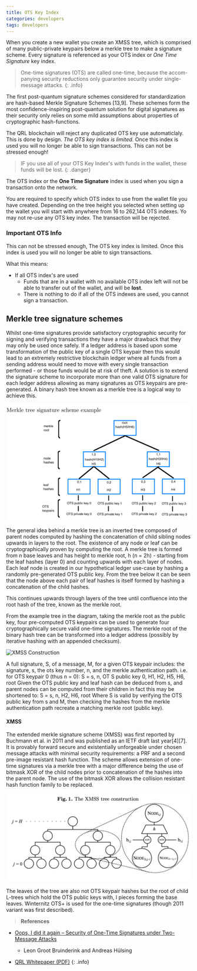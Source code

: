 ```yaml
---
title: OTS Key Index
categories: developers
tags: developers
---
```



When you create a new wallet you create an XMSS tree, which is comprised of many public-private keypairs below a merkle tree to make a signature scheme. Every signature is referenced as your OTS index or *One Time Signature* key index. 

> One-time signatures (OTS) are called one-time, because the accom-
panying security reductions only guarantee security under single-message attacks.
{: .info}

The first post-quantum signature schemes considered for standardization are hash-based Merkle Signature Schemes [13,9]. These schemes form the most confidence-inspiring post-quantum solution for digital signatures as their security only relies on some mild assumptions about properties of cryptographic hash-functions.

The QRL blockchain will reject any duplicated OTS key use automaticlaly. This is done by design. *The OTS key index is limited.* Once this index is used you will no longer be able to sign transactions. This can not be stressed enough! 




> IF you use all of your OTS Key Index's with funds in the wallet, these funds will be lost.
{: .danger}

The OTS index or the **One Time Signature** index is used when you sign a transaction onto the network. 

You are required to specify which OTS index to use from the wallet file you have created. Depending on the tree height you selected when setting up the wallet you will start with anywhere from 16 to 262,144 OTS indexes. Yo may not re-use any OTS key index. The transaction will be rejected. 

### Important OTS Info

This can not be stressed enough, The OTS key index is limited. Once this index is used you will no longer be able to sign transactions.

What this means:
* If all OTS index's are used
	* Funds that are in a wallet with no available OTS index left will not be able to transfer out of the wallet, and will be **lost**. 
	* There is nothing to do if all of the OTS indexes are used, you cannot sign a transaction.



## Merkle tree signature schemes
Whilst one-time signatures provide satisfactory cryptographic security for signing and verifying transactions they have a major drawback that they may only be used once safely. If a ledger address is based upon some transformation of the public key of a single OTS keypair then this would lead to an extremely restrictive blockchain ledger where all funds from a sending address would need to move with every single transaction performed - or those funds would be at risk of theft. A solution is to extend the signature scheme to incorporate more than one valid OTS signature for each ledger address allowing as many signatures as OTS keypairs are pre-generated. A binary hash tree known as a merkle tree is a logical way to achieve this.

![Merkle Tree Signature Scheme](/assets/developers/merkleTreeSig.png)

The general idea behind a merkle tree is an inverted tree composed of parent nodes computed by hashing the concatenation of child sibling nodes upwards in layers to the root. The existence of any node or leaf can be cryptographically proven by computing the root. A merkle tree is formed from n base leaves and has height to merkle root, h (n = 2h) - starting from the leaf hashes (layer 0) and counting upwards with each layer of nodes. Each leaf node is created in our hypothetical ledger use-case by hashing a randomly pre-generated OTS public key. From the tree below it can be seen that the node above each pair of leaf hashes is itself formed by hashing a concatenation of the child hashes.



This continues upwards through layers of the tree until confluence into the root hash of the tree, known as
the merkle root.

From the example tree in the diagram, taking the merkle root as the public key, four pre-computed OTS keypairs can be used to generate four cryptographically secure valid one-time signatures. The merkle root of the binary hash tree can be transformed into a ledger address (possibly by iterative hashing with an appended checksum). 

![XMSS Construction](/assets/developers/XMSSconstruction.png)


A full signature, S, of a message, M, for a given OTS keypair includes: the signature, s, the ots key number, n, and the merkle authentication path. i.e. for OTS keypair 0 (thus n = 0): S = s, n, OT S public key 0, H1, H2, H5, H6, root Given the OTS public key and leaf hash can be deduced from s, and parent nodes can be computed from their children in fact this may be shortened to: S = s, n, H2, H6, root Where S is valid by verifying the OTS public key from s and M, then checking the hashes from the merkle authentication path recreate a matching merkle root (public key).


#### XMSS

The extended merkle signature scheme (XMSS) was first reported by Buchmann et al. in 2011 and was
published as an IETF draft last year[4][7]. It is provably forward secure and existentially unforgeable under
chosen message attacks with minimal security requirements: a PRF and a second pre-image resistant hash
function. The scheme allows extension of one-time signatures via a merkle tree with a major difference being
the use of bitmask XOR of the child nodes prior to concatenation of the hashes into the parent node. The
use of the bitmask XOR allows the collision resistant hash function family to be replaced.

![XMSS Tree Construction](/assets/developers/XMSStreeConstruction.png)

The leaves of the tree are also not OTS keypair hashes but the root of child L-trees which hold the OTS
public keys with, l pieces forming the base leaves. Winternitz OTS+ is used for the one-time signatures
(though 2011 variant was first described).



> **References**
- [Oops, I did it again – Security of One-Time Signatures under Two-Message Attacks](https://eprint.iacr.org/2016/1042.pdf) 
	- Leon Groot Bruinderink and Andreas Hülsing 

- [QRL Whitepaper (PDF)](https://github.com/theQRL/Whitepaper/blob/master/QRL_whitepaper.pdf)
{: .info}